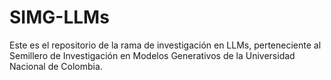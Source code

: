 # SIMG-LLMs
Este es el repositorio de la rama de investigación en LLMs, perteneciente al Semillero de Investigación en Modelos Generativos de la Universidad Nacional de Colombia.
